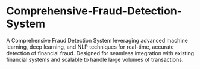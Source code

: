 # Comprehensive-Fraud-Detection-System
A Comprehensive Fraud Detection System leveraging advanced machine learning, deep learning, and NLP techniques for real-time, accurate detection of financial fraud. Designed for seamless integration with existing financial systems and scalable to handle large volumes of transactions.
